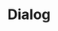 <script setup lang="ts">
import Snippet from "./Snippet.vue";
</script>

# Dialog

<VComponentPreview>
  <Snippet />
</VComponentPreview>
